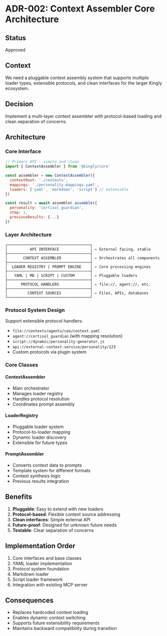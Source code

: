# ADR-002: Context Assembler Core Architecture

## Status
Approved

## Context
We need a pluggable context assembly system that supports multiple loader types, extensible protocols, and clean interfaces for the larger Kingly ecosystem.

## Decision
Implement a multi-layer context assembler with protocol-based loading and clean separation of concerns.

## Architecture

### Core Interface
```javascript
// Primary API - simple and clean
import { ContextAssembler } from '@kingly/core'

const assembler = new ContextAssembler({
  contextRoot: './contexts',
  mappings: './personality-mappings.yaml',
  loaders: ['yaml', 'markdown', 'script'] // extensible
})

const result = await assembler.assemble({
  personality: 'cortisol_guardian',
  step: 1,
  previousResults: {...}
})
```

### Layer Architecture
```
┌─────────────────────────────────────┐
│          API INTERFACE              │ ← External facing, stable
├─────────────────────────────────────┤
│       CONTEXT ASSEMBLER             │ ← Orchestrates all components
├─────────────────────────────────────┤
│  LOADER REGISTRY | PROMPT ENGINE    │ ← Core processing engines
├─────────────────────────────────────┤
│   YAML | MD | SCRIPT | CUSTOM       │ ← Pluggable loaders
├─────────────────────────────────────┤
│      PROTOCOL HANDLERS              │ ← file://, agent://, etc.
├─────────────────────────────────────┤
│         CONTEXT SOURCES             │ ← Files, APIs, databases
└─────────────────────────────────────┘
```

### Protocol System Design
Support extensible protocol handlers:
- `file://contexts/agents/ceo/context.yaml`
- `agent://cortisol_guardian` (with mapping resolution)
- `script://dynamic/personality-generator.js`
- `api://external-context-service/personality/123`
- Custom protocols via plugin system

### Core Classes

#### ContextAssembler
- Main orchestrator
- Manages loader registry
- Handles protocol resolution
- Coordinates prompt assembly

#### LoaderRegistry
- Pluggable loader system
- Protocol-to-loader mapping
- Dynamic loader discovery
- Extensible for future types

#### PromptAssembler
- Converts context data to prompts
- Template system for different formats
- Context synthesis logic
- Previous results integration

## Benefits
1. **Pluggable**: Easy to extend with new loaders
2. **Protocol-based**: Flexible context source addressing
3. **Clean interfaces**: Simple external API
4. **Future-proof**: Designed for unknown future needs
5. **Testable**: Clear separation of concerns

## Implementation Order
1. Core interfaces and base classes
2. YAML loader implementation
3. Protocol system foundation
4. Markdown loader
5. Script loader framework
6. Integration with existing MCP server

## Consequences
- Replaces hardcoded context loading
- Enables dynamic context switching
- Supports future extensibility requirements
- Maintains backward compatibility during transition